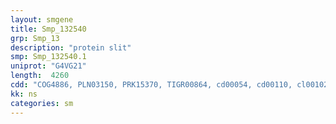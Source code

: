 ```yaml
---
layout: smgene
title: Smp_132540
grp: Smp_13
description: "protein slit"
smp: Smp_132540.1
uniprot: "G4VG21"
length:  4260
cdd: "COG4886, PLN03150, PRK15370, TIGR00864, cd00054, cd00110, cl00102, cl15307, cl19302, cl19480, cl21504, pfam00008, pfam02210, pfam12799, pfam13855, smart00082, smart00179, smart00282, smart00370"
kk: ns
categories: sm
---
```

